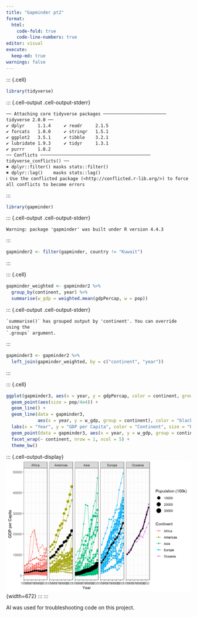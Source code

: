 ```yaml
---
title: "Gapminder pt2"
format: 
  html:
    code-fold: true
    code-line-numbers: true
editor: visual
execute: 
  keep-md: true
warnings: false
---
```



::: {.cell}

```{.r .cell-code}
library(tidyverse)
```

::: {.cell-output .cell-output-stderr}

```
── Attaching core tidyverse packages ──────────────────────── tidyverse 2.0.0 ──
✔ dplyr     1.1.4     ✔ readr     2.1.5
✔ forcats   1.0.0     ✔ stringr   1.5.1
✔ ggplot2   3.5.1     ✔ tibble    3.2.1
✔ lubridate 1.9.3     ✔ tidyr     1.3.1
✔ purrr     1.0.2     
── Conflicts ────────────────────────────────────────── tidyverse_conflicts() ──
✖ dplyr::filter() masks stats::filter()
✖ dplyr::lag()    masks stats::lag()
ℹ Use the conflicted package (<http://conflicted.r-lib.org/>) to force all conflicts to become errors
```


:::

```{.r .cell-code}
library(gapminder)
```

::: {.cell-output .cell-output-stderr}

```
Warning: package 'gapminder' was built under R version 4.4.3
```


:::

```{.r .cell-code}
gapminder2 <- filter(gapminder, country != "Kuwait")
```
:::

::: {.cell}

```{.r .cell-code}
gapminder_weighted <- gapminder2 %>%
  group_by(continent, year) %>%
  summarise(w_gdp = weighted.mean(gdpPercap, w = pop))
```

::: {.cell-output .cell-output-stderr}

```
`summarise()` has grouped output by 'continent'. You can override using the
`.groups` argument.
```


:::

```{.r .cell-code}
gapminder3 <- gapminder2 %>% 
  left_join(gapminder_weighted, by = c("continent", "year"))
```
:::

::: {.cell}

```{.r .cell-code}
ggplot(gapminder3, aes(x = year, y = gdpPercap, color = continent, group = country)) + 
  geom_point(aes(size = pop/4e4)) +
  geom_line() +
  geom_line(data = gapminder3, 
            aes(x = year, y = w_gdp, group = continent), color = "black", linewidth = 1) +
  labs(x = "Year", y = "GDP per Capita", color = "Continent", size = "Population (100k)") +
  geom_point(data = gapminder3, aes(x = year, y = w_gdp, group = continent, size = pop/4e4), color = "black") + 
  facet_wrap(~ continent, nrow = 1, ncol = 5) +
  theme_bw()
```

::: {.cell-output-display}
![](Gapminder-pt2_files/figure-html/unnamed-chunk-3-1.png){width=672}
:::
:::


AI was used for troubleshooting code on this project.
